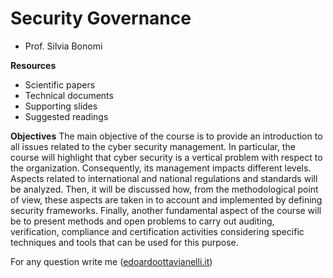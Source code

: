 # Security Governance

- Prof. Silvia Bonomi

**Resources**  
- Scientific papers
- Technical documents
- Supporting slides
- Suggested readings

**Objectives**
The main objective of the course is to provide an introduction to all issues related to the cyber security management. In particular, the course will highlight that cyber security is a vertical problem with respect to the organization. Consequently, its management impacts different levels.
Aspects related to international and national regulations and standards will be analyzed. Then, it will be discussed how, from the methodological point of view, these aspects are taken in to account and implemented by defining security frameworks.
Finally, another fundamental aspect of the course will be to present methods and open problems to carry out auditing, verification, compliance and certification activities considering specific techniques and tools that can be used for this purpose.

For any question write me ([edoardoottavianelli.it](https://www.edoardoottavianelli.it/))
